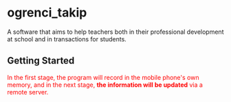 # ogrenci_takip

A software that aims to help teachers both in their professional development at school 
and in transactions for students.

## Getting Started

<font color=red> In the first stage, the program will record in the mobile phone's own memory, 
and in the next stage, <b>the information will be updated</b> via a remote server.</font>
